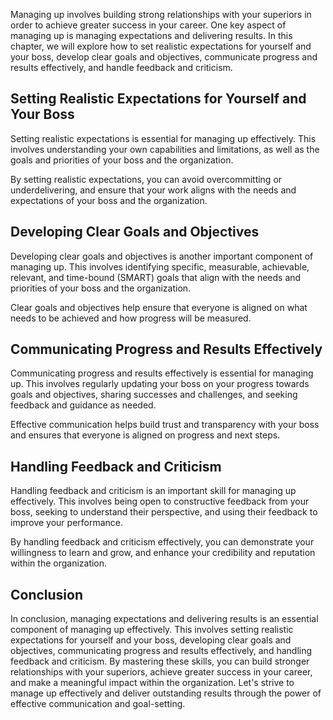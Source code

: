 
Managing up involves building strong relationships with your superiors in order to achieve greater success in your career. One key aspect of managing up is managing expectations and delivering results. In this chapter, we will explore how to set realistic expectations for yourself and your boss, develop clear goals and objectives, communicate progress and results effectively, and handle feedback and criticism.

Setting Realistic Expectations for Yourself and Your Boss
---------------------------------------------------------

Setting realistic expectations is essential for managing up effectively. This involves understanding your own capabilities and limitations, as well as the goals and priorities of your boss and the organization.

By setting realistic expectations, you can avoid overcommitting or underdelivering, and ensure that your work aligns with the needs and expectations of your boss and the organization.

Developing Clear Goals and Objectives
-------------------------------------

Developing clear goals and objectives is another important component of managing up. This involves identifying specific, measurable, achievable, relevant, and time-bound (SMART) goals that align with the needs and priorities of your boss and the organization.

Clear goals and objectives help ensure that everyone is aligned on what needs to be achieved and how progress will be measured.

Communicating Progress and Results Effectively
----------------------------------------------

Communicating progress and results effectively is essential for managing up. This involves regularly updating your boss on your progress towards goals and objectives, sharing successes and challenges, and seeking feedback and guidance as needed.

Effective communication helps build trust and transparency with your boss and ensures that everyone is aligned on progress and next steps.

Handling Feedback and Criticism
-------------------------------

Handling feedback and criticism is an important skill for managing up effectively. This involves being open to constructive feedback from your boss, seeking to understand their perspective, and using their feedback to improve your performance.

By handling feedback and criticism effectively, you can demonstrate your willingness to learn and grow, and enhance your credibility and reputation within the organization.

Conclusion
----------

In conclusion, managing expectations and delivering results is an essential component of managing up effectively. This involves setting realistic expectations for yourself and your boss, developing clear goals and objectives, communicating progress and results effectively, and handling feedback and criticism. By mastering these skills, you can build stronger relationships with your superiors, achieve greater success in your career, and make a meaningful impact within the organization. Let's strive to manage up effectively and deliver outstanding results through the power of effective communication and goal-setting.

